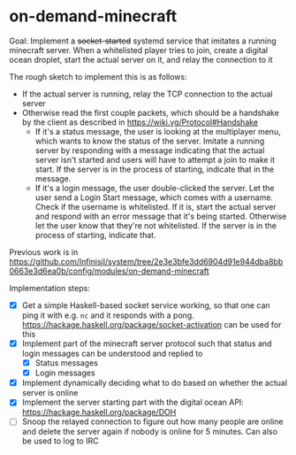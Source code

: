 # on-demand-minecraft

Goal:
Implement a <s>socket-started</s> systemd service that imitates a running minecraft server. When a whitelisted player tries to join, create a digital ocean droplet, start the actual server on it, and relay the connection to it

The rough sketch to implement this is as follows:
- If the actual server is running, relay the TCP connection to the actual server
- Otherwise read the first couple packets, which should be a handshake by the client as described in https://wiki.vg/Protocol#Handshake
  - If it's a status message, the user is looking at the multiplayer menu, which wants to know the status of the server. Imitate a running server by responding with a message indicating that the actual server isn't started and users will have to attempt a join to make it start. If the server is in the process of starting, indicate that in the message.
  - If it's a login message, the user double-clicked the server. Let the user send a Login Start message, which comes with a username. Check if the username is whitelisted. If it is, start the actual server and respond with an error message that it's being started. Otherwise let the user know that they're not whitelisted. If the server is in the process of starting, indicate that.

Previous work is in https://github.com/Infinisil/system/tree/2e3e3bfe3dd6904d91e944dba8bb0663e3d6ea0b/config/modules/on-demand-minecraft

Implementation steps:
- [x] Get a simple Haskell-based socket service working, so that one can ping it with e.g. `nc` and it responds with a pong. https://hackage.haskell.org/package/socket-activation can be used for this
- [x] Implement part of the minecraft server protocol such that status and login messages can be understood and replied to
  - [x] Status messages
  - [x] Login messages
- [x] Implement dynamically deciding what to do based on whether the actual server is online
- [x] Implement the server starting part with the digital ocean API: https://hackage.haskell.org/package/DOH
- [ ] Snoop the relayed connection to figure out how many people are online and delete the server again if nobody is online for 5 minutes. Can also be used to log to IRC
